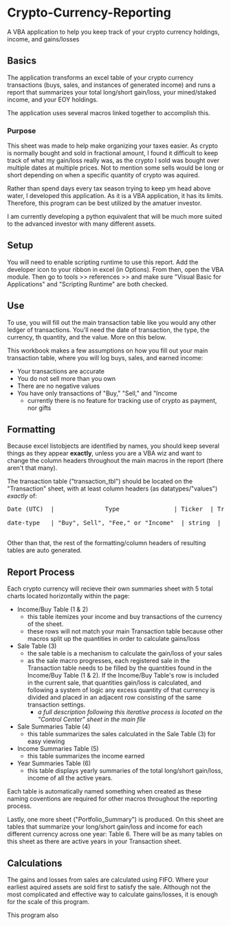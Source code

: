 # Crypto-Currency-Reporting
A VBA application to help you keep track of your crypto currency holdings, income, and gains/losses

## Basics
The application transforms an excel table of your crypto currency transactions (buys, sales, and instances of generated income) and runs a report 
that summarizes your total long/short gain/loss, your mined/staked income, and your EOY holdings.

The application uses several macros linked together to accomplish this.

### Purpose
This sheet was made to help make organizing your taxes easier. As crypto is normally bought and sold in fractional amount, I found it difficult to keep track of what
my gain/loss really was, as the crypto I sold was bought over multiple dates at multiple prices. Not to mention some sells would be long or short depending on when a specific
quantity of crypto was aquired. 

Rather than spend days every tax season trying to keep ym head above water, I developed this application. As it is a VBA application, it has its limits.
Therefore, this program can be best utilized by the amatuer investor. 

I am currently developing a python equivalent that will be much more suited to the
advanced investor with many different assets.

## Setup
You will need to enable scripting runtime to use this report.
Add the developer icon to your ribbon in excel (in Options). From then, open the VBA module. Then go to tools >> references >> and make sure
"Visual Basic for Applications" and "Scripting Runtime" are both checked.

## Use
To use, you will fill out the main transaction table like you would any other ledger of transactions. You'll need the date of transaction, the type,
the currency, th quantity, and the value. More on this below.

This workbook makes a few assumptions on how you fill out your main transaction table, where you will log buys, sales, and earned income:
- Your transactions are accurate
- You do not sell more than you own
- There are no negative values
- You have only transactions of "Buy," "Sell," and "Income
  - currently there is no feature for tracking use of crypto as payment, nor gifts

## Formatting
Because excel listobjects are identified by names, you should keep several things as they appear **exactly**, unless you are a VBA wiz and want to change the column headers
throughout the main macros in the report (there aren't that many).

The transaction table ("transaction_tbl") should be located on the "Transaction" sheet, with at least column headers (as datatypes/"values") _exactly_ of:
<pre>
Date (UTC)  |	           Type               | Ticker  | Transacted Units | Transacted Price (per unit)

date-type   | "Buy", Sell", "Fee," or "Income"  | string  |  float/int/cur   | float/int/cur

</pre>

Other than that, the rest of the formatting/column headers of resulting tables are auto generated.

## Report Process
Each crypto currency will recieve their own summaries sheet with 5 total charts located horizontally within the page:
- Income/Buy Table (1 & 2)
  - this table itemizes your income and buy transactions of the currency of the sheet.
  - these rows will not match your main Transaction table because other macros split up the quantities in order to calculate gains/loss
- Sale Table (3)
  - the sale table is a mechanism to calculate the gain/loss of your sales
  - as the sale macro progresses, each registered sale in the Transaction table needs to be filled 
  by the quantities found in the Income/Buy Table (1 & 2). If the Income/Buy Table's row is included in the current sale, that quantities gain/loss is calculated, 
  and following a system of logic any excess quantity of that currency is divided and placed in an adjacent row consisting of the same transaction settings.
      - _a full description following this iterative process is located on the "Control Center" sheet in the main file_
- Sale Summaries Table (4)
  - this table summarizes the sales calculated in the Sale Table (3) for easy viewing
- Income Summaries Table (5)
  - this table summarizes the income earned
- Year Summaries Table (6)
  - this table displays yearly summaries of the total long/short gain/loss, income of all the active years.

Each table is automatically named something when created as these naming coventions are required for other macros throughout the reporting process.

Lastly, one more sheet ("Portfolio_Summary") is produced. On this sheet are tables that summarize your long/short gain/loss and income for each different
currency across one year: Table 6. There will be as many tables on this sheet as there are active years in your Transaction sheet.

## Calculations
The gains and losses from sales are calculated using FIFO. Where your earliest aquired assets are sold first to satisfy the sale. Although not the most complicated and
effective way to calculate gains/losses, it is enough for the scale of this program.

This program also 

